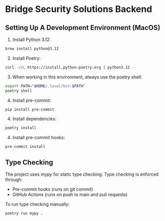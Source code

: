 # Bridge Security Solutions Backend

## Setting Up A Development Environment (MacOS)
1. Install Python 3.12:
```bash
brew install python@3.12
```

2. Install Poetry:
```bash
curl -sSL https://install.python-poetry.org | python3.12 -
```

3. When working in this environment, always use the poetry shell:
```bash
export PATH="$HOME/.local/bin:$PATH"
poetry shell
```

4. Install pre-commit:
```bash
pip install pre-commit
```

4. Install dependencies:
```bash
poetry install
```

4. Install pre-commit hooks:
```bash
pre-commit install
```

## Type Checking

The project uses mypy for static type checking. Type checking is enforced through:
- Pre-commit hooks (runs on git commit)
- GitHub Actions (runs on push to main and pull requests)

To run type checking manually:
```bash
poetry run mypy .
```
